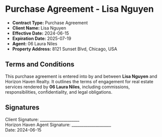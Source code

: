 # Purchase Agreement - Lisa Nguyen

- **Contract Type:** Purchase Agreement  
- **Client Name:** Lisa Nguyen  
- **Effective Date:** 2024-06-15  
- **Expiration Date:** 2025-07-19  
- **Agent:** 06 Laura Niles  
- **Property Address:** 8121 Sunset Blvd, Chicago, USA  

## Terms and Conditions

This purchase agreement is entered into by and between **Lisa Nguyen** and Horizon Haven Realty. It outlines the terms of engagement for real estate services rendered by **06 Laura Niles**, including commissions, responsibilities, confidentiality, and legal obligations.

## Signatures

Client Signature: ____________________  
Horizon Haven Agent Signature: ____________________  
Date: 2024-06-15